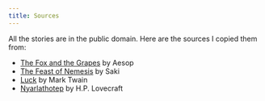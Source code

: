```yaml
---
title: Sources
---
```


All the stories are in the public domain. Here are the sources I copied them
from:

* [The Fox and the Grapes] by Aesop
* [The Feast of Nemesis] by Saki
* [Luck] by Mark Twain
* [Nyarlathotep] by H.P. Lovecraft

[The Fox and the Grapes]: https://www.gutenberg.org/cache/epub/28/pg28-images.html#chap31
[Christmas Presents, 1914]: https://www.gutenberg.org/cache/epub/29652/pg29652-images.html
[Nyarlathotep]: https://www.gutenberg.org/cache/epub/30637/pg30637-images.html#Page_128
[The Feast of Nemesis]: https://www.libraryofshortstories.com/onlinereader/the-feast-of-nemesis
[Luck]: https://www.libraryofshortstories.com/onlinereader/luck
[The Failure of Hope & Wandel]: https://www.gutenberg.org/cache/epub/15599/pg15599-images.html#THE_FAILURE_OF_HOPE_WANDEL